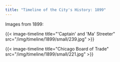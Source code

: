 ```yaml
---
title: "Timeline of the City's History: 1899"
---
```

Images from 1899:

{{< image-timeline title="'Captain' and 'Ma' Streeter" src="/img/timeline/1899/small/239.jpg" >}}

{{< image-timeline title="Chicago Board of Trade" src="/img/timeline/1899/small/221.jpg" >}}